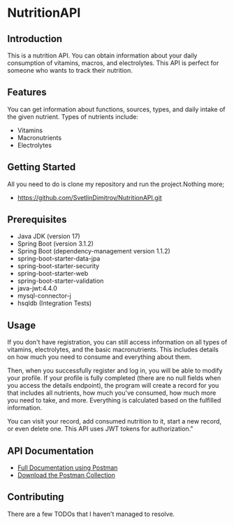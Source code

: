 # NutritionAPI

## Introduction
This is a nutrition API. You can obtain information about your daily consumption of vitamins, macros, and electrolytes. This API is perfect for someone who wants to track their nutrition.

## Features
You can get information about functions, sources, types, and daily intake of the given nutrient. Types of nutrients include:
+ Vitamins
+ Macronutrients
+ Electrolytes

## Getting Started
All you need to do is clone my repository and run the project.Nothing more;
+ https://github.com/SvetlinDimitrov/NutritionAPI.git

## Prerequisites
+ Java JDK (version 17)
+ Spring Boot (version 3.1.2)
+ Spring Boot (dependency-management version 1.1.2)
+ spring-boot-starter-data-jpa
+ spring-boot-starter-security
+ spring-boot-starter-web
+ spring-boot-starter-validation
+ java-jwt:4.4.0
+ mysql-connector-j
+ hsqldb (Integration Tests)

## Usage
If you don't have registration, you can still access information on all types of vitamins, electrolytes, and the basic macronutrients. This includes details on how much you need to consume and everything about them.

Then, when you successfully register and log in, you will be able to modify your profile. If your profile is fully completed (there are no null fields when you access the details endpoint), the program will create a record for you that includes all nutrients, how much you've consumed, how much more you need to take, and more. Everything is calculated based on the fulfilled information.

You can visit your record, add consumed nutrition to it, start a new record, or even delete one. This API uses JWT tokens for authorization."

## API Documentation
+ [Full Documentation using Postman](https://documenter.getpostman.com/view/26519722/2s9Y5U1Qv7#b0047059-4965-448a-a3c7-34e758e58193)
+ [Download the Postman Collection](https://drive.google.com/u/0/uc?id=1XA30k0EBNxh0CHhxyMlmldgqel79OSzN&export=download)


## Contributing
There are a few TODOs that I haven't managed to resolve.

